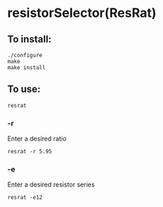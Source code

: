 # resistorSelector(ResRat)
## To install:
```shell
./configure 
make 
make install 
```

## To use:
```shell
resrat
```
### -r
Enter a desired ratio
```shell
resrat -r 5.95
```
### -e
Enter a desired resistor series
```shell
resrat -e12
```
